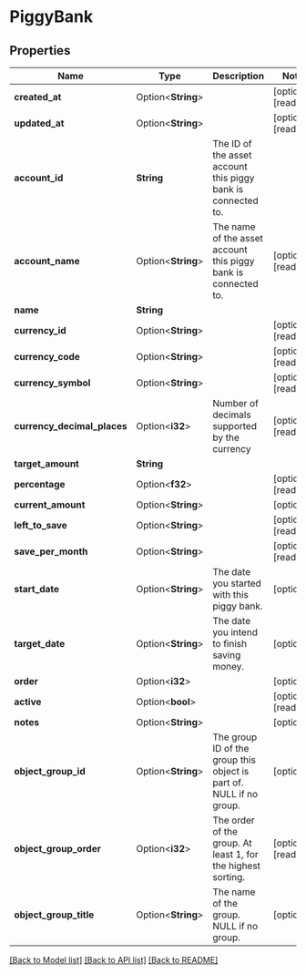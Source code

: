 # PiggyBank

## Properties

Name | Type | Description | Notes
------------ | ------------- | ------------- | -------------
**created_at** | Option<**String**> |  | [optional][readonly]
**updated_at** | Option<**String**> |  | [optional][readonly]
**account_id** | **String** | The ID of the asset account this piggy bank is connected to. | 
**account_name** | Option<**String**> | The name of the asset account this piggy bank is connected to. | [optional][readonly]
**name** | **String** |  | 
**currency_id** | Option<**String**> |  | [optional][readonly]
**currency_code** | Option<**String**> |  | [optional][readonly]
**currency_symbol** | Option<**String**> |  | [optional][readonly]
**currency_decimal_places** | Option<**i32**> | Number of decimals supported by the currency | [optional][readonly]
**target_amount** | **String** |  | 
**percentage** | Option<**f32**> |  | [optional][readonly]
**current_amount** | Option<**String**> |  | [optional]
**left_to_save** | Option<**String**> |  | [optional][readonly]
**save_per_month** | Option<**String**> |  | [optional][readonly]
**start_date** | Option<**String**> | The date you started with this piggy bank. | [optional]
**target_date** | Option<**String**> | The date you intend to finish saving money. | [optional]
**order** | Option<**i32**> |  | [optional]
**active** | Option<**bool**> |  | [optional][readonly]
**notes** | Option<**String**> |  | [optional]
**object_group_id** | Option<**String**> | The group ID of the group this object is part of. NULL if no group. | [optional]
**object_group_order** | Option<**i32**> | The order of the group. At least 1, for the highest sorting. | [optional][readonly]
**object_group_title** | Option<**String**> | The name of the group. NULL if no group. | [optional]

[[Back to Model list]](../README.md#documentation-for-models) [[Back to API list]](../README.md#documentation-for-api-endpoints) [[Back to README]](../README.md)


